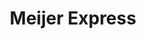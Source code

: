 ---
title: "Meijer Express"
url: /grand-rapids/meijer-express-28th-street-southeast/
shop: convenience
---